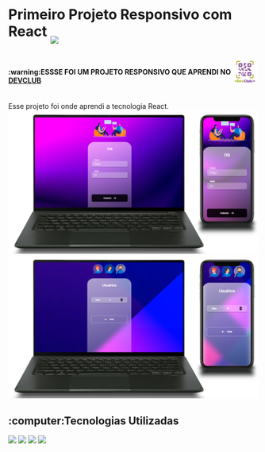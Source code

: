 # Primeiro Projeto Responsivo com React <img src="https://skillicons.dev/icons?i=react" width="50px" style="position: relative; top: 15px;">
<h4>:warning:ESSSE FOI UM PROJETO RESPONSIVO QUE APRENDI NO <a href="https://rodolfomori.com.br/devclub"> <img src="https://github.com/filipeboneberge/Projeto-Responsivo-Easy-Shopping/blob/master/assets/img/logo-devclub.png?raw=true" width="50px" style="position: relative; top: 20px;">DEVCLUB </a></h4>
<br>Esse projeto foi onde aprendi a tecnologia React.
<img src="https://github.com/filipeboneberge/first-project-react/blob/master/src/assets/print-home-responsivo.png">
<br>
<img src="https://github.com/filipeboneberge/first-project-react/blob/master/src/assets/print-usuarios-responsivo.png">
<br>
<h2>:computer:Tecnologias Utilizadas</h2>
<img src="https://img.shields.io/badge/HTML5-E34F26?style=for-the-badge&logo=html5&logoColor=white">
<img src="https://img.shields.io/badge/CSS3-1572B6?style=for-the-badge&logo=css3&logoColor=white">
<img src="https://img.shields.io/badge/JavaScript-F7DF1E?style=for-the-badge&logo=javascript&logoColor=black">
<img src="https://img.shields.io/badge/React-20232A?style=for-the-badge&logo=react&logoColor=61DAFB">
